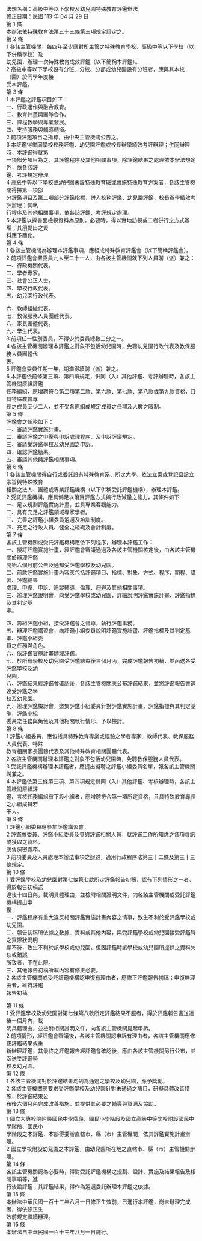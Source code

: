 法規名稱：高級中等以下學校及幼兒園特殊教育評鑑辦法  
修正日期：民國 113 年 04 月 29 日  
第 1 條  
本辦法依特殊教育法第五十三條第三項規定訂定之。  
第 2 條  
1 各該主管機關，每四年至少應對所主管之特殊教育學校、高級中等以下學校（以下併稱學校）及  
幼兒園，辦理一次特殊教育成效評鑑（以下簡稱本評鑑）。  
2 高級中等以下學校設有分班、分校、分部或幼兒園設有分班者，應與其本校（園）於同學年度接  
受本評鑑。  
第 3 條  
1 本評鑑之評鑑項目如下：  
一、行政運作與融合教育。  
二、教育計畫與團隊合作。  
三、課程教學與專業發展。  
四、支持服務與輔導轉銜。  
2 前項評鑑項目之指標，由中央主管機關公告之。  
3 本評鑑得併同學校校務評鑑、幼兒園評鑑或校長辦學績效考評辦理；併同辦理時，本評鑑得就第  
一項部分項目為之，其評鑑程序及其他相關事項，除評鑑結果之處理依本辦法規定外，依各該評  
鑑、考評規定辦理。  
4 高級中等以下學校或幼兒園未設特殊教育班或實施特殊教育方案者，各該主管機關得擇第一項部  
分評鑑項目及第二項部分評鑑指標，併入校務評鑑、幼兒園評鑑、校長辦學績效考評辦理；其執  
行程序及其他相關事項，依各該評鑑、考評規定辦理。  
5 本評鑑以採書面檢視資料為原則，必要時，得以實地訪視或二者併行之方式辦理；其須提出之資  
料應予簡化。  
第 4 條  
1 各該主管機關為辦理本評鑑事項，應組成特殊教育評鑑會（以下簡稱評鑑會）。  
2 前項評鑑會置委員九人至二十一人，由各該主管機關就下列人員聘（派）兼之：  
一、行政機關代表。  
二、學者專家。  
三、社會公正人士。  
四、學校行政代表。  
五、幼兒園行政代表。  


六、教師組織代表。  
七、教保服務人員團體代表。  
八、家長團體代表。  
九、學生代表。  
3 前項任一性別委員，不得少於委員總數三分之一。  
4 各該主管機關辦理本評鑑之對象不包括幼兒園時，免聘幼兒園行政代表及教保服務人員團體代  
表。  
5 評鑑會委員任期一年，期滿得續聘（派）兼之。  
6 本評鑑依前條第三項、第四項規定，併同（入）其他評鑑、考評辦理時，各該主管機關原組評鑑  
任務編組，應增聘符合第二項第二款、第六款、第七款、第八款或第九款資格，且具特殊教育專  
長之成員至少二人，並不受各原組成規定成員之任期及人數之限制。  
第 5 條  
評鑑會之任務如下：  
一、審議評鑑實施計畫。  
二、審議評鑑之申復與申訴處理程序，及申訴評議規定。  
三、審議受評鑑學校及幼兒園之申訴。  
四、確認評鑑結果。  
五、審議其他與評鑑相關事項。  
第 6 條  
1 各該主管機關得自行或委託設有特殊教育系、所之大學、依法立案或登記且設立宗旨與特殊教育  
相關之法人、團體或專業評鑑機構（以下併稱受託評鑑機構），辦理本評鑑。  
2 受託評鑑機構，應具備足以落實評鑑方式與行政減量之能力，其條件如下：  
一、足以規劃評鑑實施計畫，並具專業客觀能力。  
二、具有充足之評鑑領域專家學者。  
三、完善之評鑑小組委員遴選及培訓制度。  
四、充足之行政人員、健全之組織及會計制度。  
第 7 條  
各該主管機關或受託評鑑機構應依下列程序，辦理本評鑑工作：  
一、擬訂評鑑實施計畫，經評鑑會審議通過及各該主管機關核定後，由各該主管機關於辦理評鑑  
開始六個月前公告及通知受評鑑學校及幼兒園。  
二、前款評鑑實施計畫內容應包括評鑑項目、指標、對象、方式、程序、期程、講習、評鑑結果  
處理、申復、申訴、追蹤輔導、倫理、迴避及其他相關事項。  
三、辦理評鑑說明會，向受評鑑學校或幼兒園，詳細說明評鑑實施計畫、評鑑指標及其判定基  
準。  


四、籌組評鑑小組，接受評鑑會之督導，執行評鑑事務。  
五、辦理評鑑講習會，向評鑑小組委員說明評鑑實施計畫、評鑑指標及其判定基準、評鑑小組委  
員之任務與角色。  
六、依評鑑實施計畫辦理評鑑。  
七、於所有學校及幼兒園受評鑑結束後三個月內，完成評鑑報告初稿，並函送各受評鑑學校及幼  
兒園。  
八、評鑑結果經評鑑會確認後，各該主管機關應公布評鑑結果，並將評鑑報告書送達受評鑑之學  
校及幼兒園。  
九、辦理評鑑檢討會，邀集評鑑小組委員針對評鑑實施計畫、評鑑指標與其判定基準、評鑑小組  
委員之任務與角色及其他相關執行情形，予以檢討。  
第 8 條  
1 評鑑小組委員，應包括具特殊教育專業或經驗之學者專家、教師代表、教保服務人員代表、特殊  
教育相關家長團體代表及其他特殊教育相關團體代表。  
2 各該主管機關辦理本評鑑之對象不包括幼兒園時，免聘教保服務人員代表。  
3 受託評鑑機構辦理本評鑑者，應提出擬聘之評鑑小組委員名單，報各該主管機關聘兼之。  
4 本評鑑依第三條第三項、第四項規定併同（入）其他評鑑、考核辦理時，各該主管機關原組評  
鑑、考核任務編組有下設小組者，應增聘符合第一項所定資格，且具特殊教育專長之小組成員若  
干人。  
第 9 條  
1 評鑑小組委員應參加評鑑講習會。  
2 評鑑會委員、評鑑小組委員及參與評鑑相關人員，就評鑑工作所知悉之各項資訊或獲取之資料，  
應負保密義務。  
3 前項委員及人員處理本辦法事項之迴避，適用行政程序法第三十二條及第三十三條規定。  
第 10 條  
1 受評鑑學校及幼兒園對第七條第七款所定評鑑報告初稿，認有下列情形之一者，得於報告初稿送  
達後十四日內，載明具體理由，並檢附相關證明文件，向各該主管機關或受託評鑑機構提出申  
復：  
一、評鑑程序有重大違反相關評鑑實施計畫內容之情事，致生不利於受評鑑學校或幼兒園。  
二、報告初稿所依據之數據、資料或其他內容，與受評鑑學校或幼兒園接受評鑑時之實際狀況明  
顯不符，致生不利於該學校或幼兒園。但因評鑑時該學校或幼兒園所提供之資料欠缺或錯誤  
所致者，不在此限。  
三、其他報告初稿所載內容有修正必要。  
2 各該主管機關或受託評鑑機構認申復有理由者，應修正評鑑報告初稿；申復無理由者，維持評鑑  
報告初稿。  


第 11 條  
1 受評鑑學校及幼兒園對第七條第八款所定評鑑結果不服者，得於評鑑報告書送達後一個月內，載  
明具體理由，並檢附相關證明文件，向各該主管機關提起申訴。  
2 前項情形，經評鑑會審議後，各該主管機關認申訴有理由者，各該主管機關應修正評鑑結果或重  
新辦理評鑑，其最終之評鑑報告經評鑑會確認後，應由各該主管機關另行公布，並函送受評鑑學  
校及幼兒園。  
第 12 條  
1 各該主管機關對於評鑑結果均列為通過之學校及幼兒園，應予獎勵。  
2 各該主管機關應要求受評鑑學校及幼兒園針對未通過之項目，研擬具體改善措施，於評鑑結果公  
布後六個月內完成改善措施，並提供其必要之輔導與資源及協助。  
第 13 條  
1 國立大專校院附設國民中學階段、國民小學階段及國立高級中等學校附設國民中學階段、國民小  
學階段之本評鑑，本部得委辦直轄市、縣（市）主管機關，依其評鑑實施計畫辦理。  
2 國立學校附設幼兒園之本評鑑，由幼兒園所在地之直轄市、縣（市）主管機關辦理。  
第 14 條  
各該主管機關認為必要時，得對受託評鑑機構之規劃、設計、實施及結果報告及相關事項等，進  
行後設評鑑；其評鑑結果，得作為遴選委託辦理本評鑑之依據。  
第 15 條  
本辦法中華民國一百十三年八月一日修正生效前，已進行本評鑑，尚未辦理完成者，得依修正生  
效前規定繼續辦理。  
第 16 條  
本辦法自中華民國一百十三年八月一日施行。  


